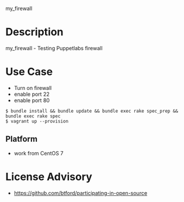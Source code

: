 my_firewall

Description
===========

my_firewall - Testing Puppetlabs firewall 

Use Case
========
 * Turn on firewall
 * enable port 22
 * enable port 80

```
$ bundle install && bundle update && bundle exec rake spec_prep && bundle exec rake spec
$ vagrant up --provision
```

Platform
--------
 * work from CentOS 7

License Advisory
================
 * https://github.com/btford/participating-in-open-source

